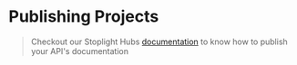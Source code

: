# Publishing Projects

> Checkout our Stoplight Hubs [documentation](someurl) to know how to publish your API's documentation
